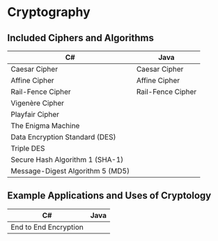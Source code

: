 # Cryptography

## Included Ciphers and Algorithms

|                   C#                 |                  Java                |         
| ------------------------------------ | ------------------------------------ | 
|Caesar Cipher                         |Caesar Cipher                         |
|Affine Cipher                         |Affine Cipher
|Rail-Fence Cipher                     |Rail-Fence Cipher
|Vigenère Cipher                       |
|Playfair Cipher                       |
|The Enigma Machine                    |
|Data Encryption Standard (DES)        |
|Triple DES                            |
|Secure Hash Algorithm 1 (SHA-1)       |
|Message-Digest Algorithm 5 (MD5)      |

## Example Applications and Uses of Cryptology
|                   C#                 |                  Java                |         
| ------------------------------------ | ------------------------------------ | 
|End to End Encryption                 |
